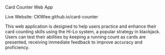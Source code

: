 Card Counter Web App

Live Website: CKWlee.github.io/card-counter

This web application is designed to help users practice and enhance their card counting skills using the Hi-Lo system, a popular strategy in blackjack. Users can test their abilities by keeping a running count as cards are presented, receiving immediate feedback to improve accuracy and proficiency.
